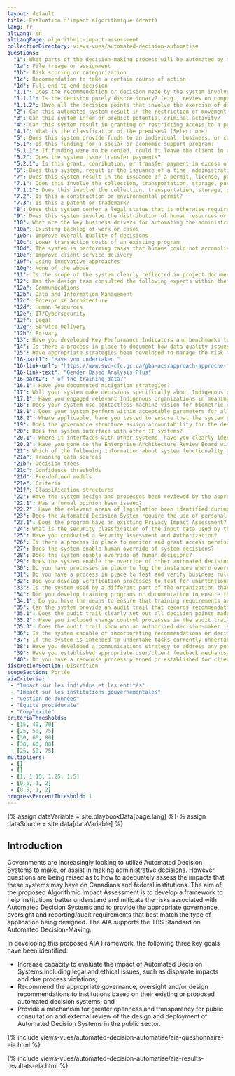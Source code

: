 ```yaml
---
layout: default
title: Évaluation d'impact algorithmique (draft)
lang: fr
altLang: en
altLangPage: algorithmic-impact-assessment
collectionDirectory: views-vues/automated-decision-automatise
questions:
  "1": What parts of the decision-making process will be automated by this system? (Check all that apply)
  "1a": File triage or assignment
  "1b": Risk scoring or categorization
  "1c": Recommendation to take a certain course of action
  "1d": Full end-to-end decision
  "1.1": Does the recommendation or decision made by the system involve discretion?
  "1.1.1": Is the decision purely discretionary? (e.g., review on compassionate grounds)
  "1.1.2": Have all the decision points that involve the exercise of discretion or judgement been clearly idenified as requiring human input?
  "2": Can this automated system result in the restriction of movement into, out of, or within Canada?
  "3": Can this system infer or predict potential criminal activity?
  "4": Can this system result in granting or restricting access to a premises or network?
  "4.1": What is the classfication of the premises? (Select one)
  "5": Does this system provide funds to an individual, business, or community?
  "5.1": Is this funding for a social or economic support program?
  "5.1.1": If funding were to be denied, could it leave the client in a precarious economic positions? (e.g., could render and individual homeless or a business to close)
  "5.2": Does the system issue transfer payments?
  "5.2.1": Is this grant, conribution, or transfer payment in excess of $5,000,000?
  "6": Does this system, result in the issuance of a fine, administrative monetary penalty, or a debt collection notice?
  "7": Does this system result in the issuance of a permit, license, patent, or trademark?
  "7.1": Does this involve the collection, transportation, storage, purchase or sale of a regulated good or substance?
  "7.1.1": Does this involve the collection, transportation, storage, purchase or sale of a regulated good or substance?
  "7.2": Is this a construction or environmental permit?
  "7.3": Is this a patent or trademark?
  "8": Does this system confer a legal status that is otherwise required to receive a benefit or service (e.g., Indian status, veteran status)?
  "9": Does this system involve the distribution of human resources or material in the management of emergencies?
  "10": What are the key business drivers for automating the administrative decision-making process? (Check all that apply)
  "10a": Existing backlog of work or cases
  "10b": Improve overall quality of decisions
  "10c": Lower transaction costs of an existing program
  "10d": The system is performing tasks that humans could not accomplish in a reasonable period of time
  "10e": Improve client service delivery
  "10f": Using innovative approaches
  "10g": None of the above
  "11": Is the scope of the system clearly reflected in project documentation?
  "12": Has the design team consulted the following experts within their organization?
  "12a": Communications
  "12b": Data and Information Management
  "12c": Enterprise Architecture
  "12d": Human Resources
  "12e": IT/Cybersecurity
  "12f": Legal
  "12g": Service Delivery
  "12h": Privacy
  "13": Have you developed Key Performance Indicators and benchmarks to measure and improve the system’s performance?
  "14": Is there a process in place to document how data quality issues were resolved during the design process?
  "15": Have appropriate strategies been developed to manage the risk that outdated or unreliable data is used to make an automated decision?
  "16-part1": "Have you undertaken "
  "16-link-url": "https://www.swc-cfc.gc.ca/gba-acs/approach-approche-fr.html"
  "16-link-text": "Gender Based Analysis Plus"
  "16-part2": " of the training data?"
  "16.1": Have you documented mitigation strategies?
  "17": Will your system make decisions specifically about Indigenous peoples or territory?
  "17.1": Have you engaged relevant Indigenous organizations in meaningful consultation in the design of the system?
  "18": Does your system use contactless machine vision for biometric recognition (e.g. facial, full-body person, gait)?
  "18.1": Does your system perform within acceptable parameters for all skin colours as defined by the Fitzpatrick Skin Type scale or similar measurement?
  "18.2": Where applicable, have you tested to ensure that the system performs within acceptable parameters with persons who have a disability that may cause them to be unduly disadvantaged by the machine vision component? (e.g., ensuring that a gait analysis tool does not unduly disadvantage an individual that uses a wheelchair)?
  "19": Does the governance structure assign accountability for the design, development, maintenance, and improvement of the system?
  "20": Does the system interface with other IT systems?
  "20.1": Where it interfaces with other systems, have you clearly identified the business processes that occur between systems?
  "20.2": Have you gone to the Enterprise Architecture Review Board with a concept case?
  "21": Which of the following information about system functionality are you planning to make publicly available? (Check all that apply)
  "21a": Training data sources
  "21b": Decision trees
  "21c": Confidence thresholds
  "21d": Pre-defined models
  "21e": Criteria
  "21f": Classification structures
  "22": Have the system design and processes been reviewed by the appropriate Legal Services Unit and other legal experts, as required?
  "22.1": Has a formal opinion been issued?
  "22.2": Have the relevant areas of legislation been identified during the scoping phase?
  "23": Does the Automated Decision System require the use of personal information?
  "23.1": Does the program have an existing Privacy Impact Assessment?
  "24": What is the security classfication of the input data used by the system? (Select one)
  "25": Have you conducted a Security Assessment and Authorization?
  "26": Is there a process in place to monitor and grant access permission?
  "27": Does the system enable human override of system decisions?
  "28": Does the system enable override of human decisions?
  "29": Does the system enable the override of other automated decision systems?
  "30": Do you have processes in place to log the instances where overrides were performed?
  "31": Do you have a process in place to test and verify business rules?
  "32": Did you develop verification processes to test for unintentional outcomes?
  "33": Is the system used by a different part of the organization than the ones who developed it?
  "34": Did you develop training programs or documentation to ensure that the system is used effectively and properly?
  "34.1": Do you have the means to ensure that training requirements are being met?
  "35": Can the system provide an audit trail that records recommendations or decisions?
  "35.1": Does the audit trail clearly set out all decision points made by the system?
  "35.2": Have you included change control processes in the audit trail to record modifications to the system's operation or performance?
  "35.3": Does the audit trail show who an authorized decision-maker is?
  "36": Is the system capable of incorporating recommendations or decisions into a statement, reasons or other written notification, where required?
  "37": If the system is intended to undertake tasks currently undertaken by human staff, have you engaged with your departmental human resources?
  "38": Have you developed a communications strategy to address any potential changes to work practices for officers?
  "39": Have you established appropriate user/client feedback mechanisms?
  "40": Do you have a recourse process planned or established for clients that wish to challenge the decision?
discretionSection: Discrétion
scopeSection: Portée
aiaCriteria: 
 - "Impact sur les individus et les entités"
 - "Impact sur les institutions gouvernementales"
 - "Gestion de données"
 - "Équité procédurale"
 - "Complexité"
criteriaThresholds:
 - [15, 40, 70]
 - [25, 50, 75]
 - [30, 60, 80]
 - [30, 60, 80]
 - [25, 50, 75]
multipliers:
 - []
 - []
 - [1, 1.15, 1.25, 1.5]
 - [0.5, 1, 2]
 - [0.5, 1, 2]
progressPercentThreshold: 1
---
```

{% assign dataVariable = site.playbookData[page.lang] %}{%
assign dataSource = site.data[dataVariable] %}
<section>

<div class="wb-inview" data-inview="progress-overlay">

## Introduction

</div>

Governments are increasingly looking to utilize Automated Decision Systems to make, or assist in making administrative decisions. However, questions are being raised as to how to adequately assess the impacts that these systems may have on Canadians and federal institutions. The aim of the proposed Algorithmic Impact Assessment is to develop a framework to help institutions better understand and mitigate the risks associated with Automated Decision Systems and to provide the appropriate governance, oversight and reporting/audit requirements that best match the type of application being designed. The AIA supports the TBS Standard on Automated Decision-Making.

In developing this proposed AIA Framework, the following three key goals have been identified:

- Increase capacity to evaluate the impact of Automated Decision Systems including legal and ethical issues, such as disparate impacts and due process violations;
- Recommend the appropriate governance, oversight and/or design recommendations to institutions based on their existing or proposed automated decision systems; and
- Provide a mechanism for greater openness and transparency for public consultation and external review of the design and deployment of Automated Decision Systems in the public sector.

</section>

{% include views-vues/automated-decision-automatise/aia-questionnaire-eia.html %}

{% include views-vues/automated-decision-automatise/aia-results-resultats-eia.html %}
